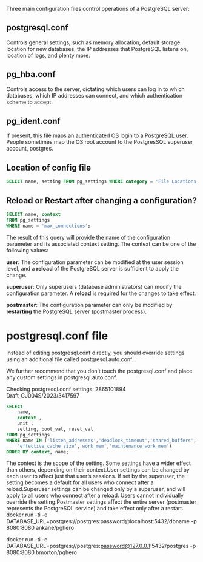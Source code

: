 Three main configuration files control operations of a PostgreSQL server:

## postgresql.conf

Controls general settings, such as memory allocation, default storage location
for new databases, the IP addresses that PostgreSQL listens on,
location of logs, and plenty more.

## pg_hba.conf

Controls access to the server, dictating which users can log in to which
databases, which IP addresses can connect, and which authentication
scheme to accept.

## pg_ident.conf

If present, this file maps an authenticated OS login to a PostgreSQL user. People
sometimes map the OS root account to the PostgresSQL superuser account,
postgres.

## Location of config file

```sql
SELECT name, setting FROM pg_settings WHERE category = 'File Locations';
```

## Reload or Restart after changing a configuration?

```sql
SELECT name, context
FROM pg_settings
WHERE name = 'max_connections';
```

The result of this query will provide the name of the configuration parameter and its associated context setting. The context can be one of the following values:

**user**: The configuration parameter can be modified at the user session level, and a **reload** of the PostgreSQL server is sufficient to apply the change.

**superuser**: Only superusers (database administrators) can modify the configuration parameter. A **reload** is required for the changes to take effect.

**postmaster**: The configuration parameter can only be modified by **restarting** the PostgreSQL server (postmaster process).

# postgresql.conf file

instead of editing postgresql.conf directly, you should override settings using an additional file called postgresql.auto.conf.

We further recommend that you don’t touch the postgresql.conf and place any custom settings in postgresql.auto.conf.

Checking postgresql.conf settings:
2865101894
Draft_GJ004S/2023/3417597

```sql
SELECT
    name,
    context ,
    unit ,
    setting, boot_val, reset_val
FROM pg_settings
WHERE name IN ('listen_addresses','deadlock_timeout','shared_buffers',
    'effective_cache_size','work_mem','maintenance_work_mem')
ORDER BY context, name;
```

The context is the scope of the setting. Some settings have
a wider effect than others, depending on their context.User settings can be changed by each user to affect just
that user’s sessions. If set by the superuser, the setting becomes
a default for all users who connect after a reload.Superuser settings can be changed only by a superuser, and
will apply to all users who connect after a reload. Users cannot
individually override the setting.Postmaster settings affect the entire server (postmaster
represents the PostgreSQL service) and take effect only after a
restart.
docker run -ti -e DATABASE_URL=postgres://postgres:password@localhost:5432/dbname -p 8080:8080 ankane/pghero

docker run -ti -e DATABASE_URL=postgres://postgres:password@127.0.0.1:5432/postgres -p 8080:8080 bmorton/pghero